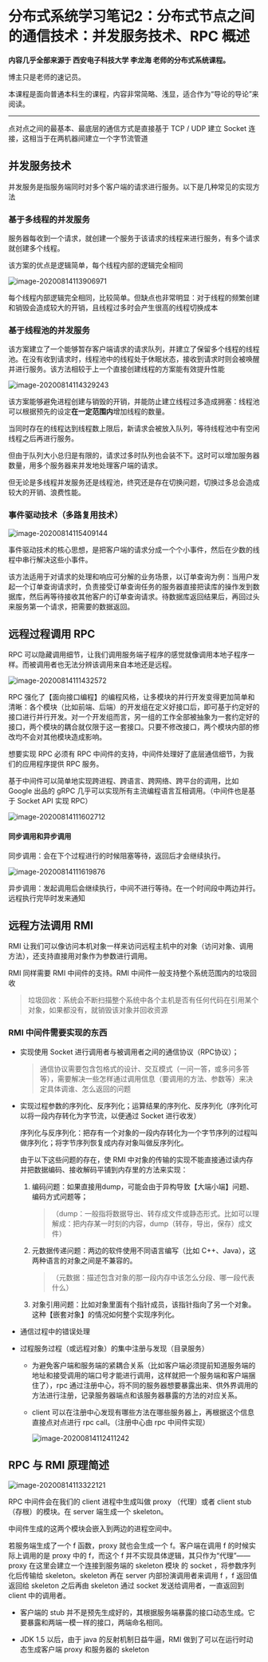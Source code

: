 # 分布式系统学习笔记2：分布式节点之间的通信技术：并发服务技术、RPC 概述

**内容几乎全部来源于  西安电子科技大学 李龙海 老师的分布式系统课程。**

博主只是老师的速记员。

本课程是面向普通本科生的课程，内容非常简略、浅显，适合作为“导论的导论”来阅读。

-----

点对点之间的最基本、最底层的通信方式是直接基于 TCP / UDP 建立 Socket 连接，这相当于在两机器间建立一个字节流管道

## 并发服务技术

并发服务是指服务端同时对多个客户端的请求进行服务。以下是几种常见的实现方法

### 基于多线程的并发服务

服务器每收到一个请求，就创建一个服务于该请求的线程来进行服务，有多个请求就创建多个线程。

该方案的优点是逻辑简单，每个线程内部的逻辑完全相同

![image-20200814113906971](img/image-20200814113906971.png)

每个线程内部逻辑完全相同，比较简单。但缺点也非常明显：对于线程的频繁创建和销毁会造成较大的开销，且线程过多时会产生很高的线程切换成本

### 基于线程池的并发服务

该方案建立了一个能够暂存客户端请求的请求队列，并建立了保留多个线程的线程池。在没有收到请求时，线程池中的线程处于休眠状态，接收到请求时则会被唤醒并进行服务。该方法相较于上一个直接创建线程的方案能有效提升性能

![image-20200814114329243](img/image-20200814114329243.png)

该方案能够避免进程创建与销毁的开销，并能防止建立线程过多造成拥塞：线程池可以根据预先的设定**在一定范围内**增加线程的数量。

当同时存在的线程达到线程数上限后，新请求会被放入队列，等待线程池中有空闲线程之后再进行服务。

但由于队列大小总归是有限的，请求过多时队列也会装不下。这时可以增加服务器数量，用多个服务器来并发地处理客户端的请求。



但无论是多线程并发服务还是线程池，终究还是存在切换问题，切换过多总会造成较大的开销、浪费性能。

### 事件驱动技术（多路复用技术）

![image-20200814115409144](img/image-20200814115409144.png)

事件驱动技术的核心思想，是把客户端的请求分成一个个小事件，然后在少数的线程中串行解决这些小事件。

该方法适用于对请求的处理和响应可分解的业务场景，以订单查询为例：当用户发起一个订单查询请求时，负责接受订单查询任务的服务器直接把读库的操作发到数据库，然后再等待接收其他客户的订单查询请求。待数据库返回结果后，再回过头来服务第一个请求，把需要的数据返回。



## 远程过程调用 RPC

RPC 可以隐藏调用细节，让我们调用服务端子程序的感觉就像调用本地子程序一样。而被调用者也无法分辨该调用来自本地还是远程。

![image-20200814111432572](img/image-20200814111432572.png)

RPC 强化了【面向接口编程】的编程风格，让多模块的并行开发变得更加简单和清晰：各个模块（比如前端、后端）的开发组在定义好接口后，即可基于约定好的接口进行并行开发。对一个开发组而言，另一组的工作全部被抽象为一套约定好的接口，两个模块的耦合就仅限于这一套接口。只要不修改接口，两个模块内部的修改均不会对其他模块造成影响。

想要实现 RPC 必须有 RPC 中间件的支持，中间件处理好了底层通信细节，为我们的应用程序提供 RPC 服务。

基于中间件可以简单地实现跨进程、跨语言、跨网络、跨平台的调用，比如 Google 出品的 gRPC 几乎可以实现所有主流编程语言互相调用。（中间件也是基于 Socket API 实现 RPC）

![image-20200814111602712](img/image-20200814111602712.png)



#### 同步调用和异步调用

同步调用：会在下个过程进行的时候阻塞等待，返回后才会继续执行。

![image-20200814111619876](img/image-20200814111619876.png)

异步调用：发起调用后会继续执行，中间不进行等待。在一个时间段中两边并行。远程执行完毕时发来通知



## **远程方法调用** RMI

RMI 让我们可以像访问本机对象一样来访问远程主机中的对象（访问对象、调用方法），还支持直接用对象作为参数进行调用。

RMI 同样需要 RMI 中间件的支持。RMI 中间件一般支持整个系统范围内的垃圾回收

> 垃圾回收：系统会不断扫描整个系统中各个主机是否有任何代码在引用某个对象，如果都没有，就销毁该对象并回收资源

### RMI 中间件需要实现的东西

- 实现使用 Socket 进行调用者与被调用者之间的通信协议（RPC协议）；

  > 通信协议需要包含包格式的设计、交互模式（一问一答，或多问多答等），需要解决一些怎样通过调用信息（要调用的方法、参数等）来决定具体调谁、怎么返回的问题

- 实现过程参数的序列化、反序列化；运算结果的序列化、反序列化（序列化可以将一段内存转化为字节流，以便通过 Socket 进行收发）

  序列化与反序列化：把存有一个对象的一段内存转化为一个字节序列的过程叫做序列化；将字节序列恢复成内存对象叫做反序列化。

  由于以下这些问题的存在，使 RMI 中对象的传输的实现不能直接通过读内存并把数据编码、接收解码平铺到内存里的方法来实现：

  1. 编码问题：如果直接用dump，可能会由于异构导致【大端小端】问题、编码方式问题等；

     > （dump：一般指将数据导出、转存成文件或静态形式。比如可以理解成：把内存某一时刻的内容，dump（转存，导出，保存）成文件）

  2. 元数据传递问题：两边的软件使用不同语言编写（比如 C++、Java），这两种语言的对象之间是不兼容的。

     > （元数据：描述包含对象的那一段内存中该怎么分段、哪一段代表什么）

  3. 对象引用问题：比如对象里面有个指针成员，该指针指向了另一个对象。这种【嵌套对象】的情况如何整个实现序列化。

- 通信过程中的错误处理

- 过程服务过程（或远程对象）的集中注册与发现（目录服务）

  - 为避免客户端和服务端的紧耦合关系（比如客户端必须提前知道服务端的地址和接受调用的端口号才能进行调用，这样就把一个服务端和客户端捆住了），rpc 通过注册中心，将不同的服务器想要暴露出来、供外界调用的方法进行注册，记录服务器端点和该服务器暴露的方法的对应关系。
  - client 可以在注册中心发现有哪些方法在哪些服务器上，再根据这个信息直接点对点进行 rpc call。（注册中心由 rpc 中间件实现）
  
    ![image-20200814112411242](img/image-20200814112411242.png)

## RPC 与 RMI 原理简述

![image-20200814113322121](img/image-20200814113322121.png)

RPC 中间件会在我们的 client 进程中生成叫做 proxy （代理）或者 client stub （存根）的模块。在 server 端生成一个 skeleton。

中间件生成的这两个模块会嵌入到两边的进程空间中。

若服务端生成了一个 f 函数，proxy 就也会生成一个 f。客户端在调用 f 的时候实际上调用的是 proxy 中的 f，而这个 f 并不实现具体逻辑，其只作为“代理”—— proxy 在这里会建立一个连接到服务端的 skeleton 模块 的 socket ，将参数序列化后传输给 skeleton。skeleton 再在 server 内部扮演调用者来调用 f ，f 返回值返回给 skeleton 之后再由 skeleton 通过 socket 发送给调用者，一直返回到 client 中的调用者。



- 客户端的 stub 并不是预先生成好的，其根据服务端暴露的接口动态生成。它要暴露和两端一模一样的接口，两端命名相同。

- JDK 1.5 以后，由于 java 的反射机制日益牛逼，RMI 做到了可以在运行时动态生成客户端 proxy 和服务器的 skeleton


